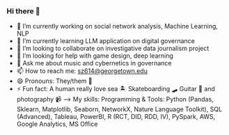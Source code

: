 ### Hi there 👋

- 🔭 I’m currently working on social network analysis, Machine Learning, NLP
- 🌱 I’m currently learning LLM application on digital governance 
- 👯 I’m looking to collaborate on investigative data journalism project 
- 🤔 I’m looking for help with game design, deep learning 
- 💬 Ask me about music and cybernetics in governance
- 📫 How to reach me: sz614@georgetown.edu 
- 😄 Pronouns: They/them 🌈
- ⚡ Fun fact: A human really love sea 🏝 Skateboarding 🛹 Guitar 🎸 and photography 📹 
--> My skills: Programming & Tools: Python (Pandas, Sklearn, Matplotlib, Seaborn, NetworkX, Nature Language Toolkit),
  SQL (Advanced), Tableau, PowerBI, R (RCT, DID, RDD, IV), PySpark, AWS, Google Analytics, MS Office
